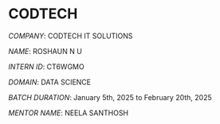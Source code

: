 # CODTECH

*COMPANY*: CODTECH IT SOLUTIONS

*NAME*: ROSHAUN N U

*INTERN ID*: CT6WGMO

*DOMAIN*: DATA SCIENCE

*BATCH DURATION*:  January 5th, 2025 to February 20th, 2025

*MENTOR NAME*: NEELA SANTHOSH
